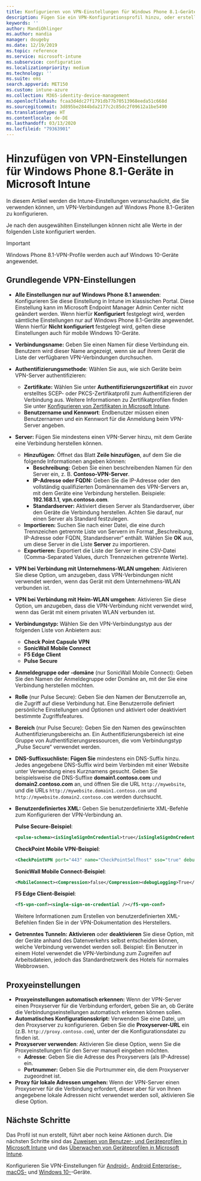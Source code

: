 ```yaml
---
title: Konfigurieren von VPN-Einstellungen für Windows Phone 8.1-Geräte in Microsoft Intune – Azure | Microsoft-Dokumentation
description: Fügen Sie ein VPN-Konfigurationsprofil hinzu, oder erstellen Sie ein solches Profil mithilfe der VPN-Konfigurationseinstellungen (Virtual Private Network), einschließlich der Verbindungsdetails und der Proxyeinstellungen, die die IP- oder FQDN-Adresse und den TCP-Port enthalten müssen, in Microsoft Intune auf Geräten mit Windows Phone 8.1.
keywords: ''
author: MandiOhlinger
ms.author: mandia
manager: dougeby
ms.date: 12/19/2019
ms.topic: reference
ms.service: microsoft-intune
ms.subservice: configuration
ms.localizationpriority: medium
ms.technology: ''
ms.suite: ems
search.appverid: MET150
ms.custom: intune-azure
ms.collection: M365-identity-device-management
ms.openlocfilehash: fcaa3d4dc27f1791db77b70513968eeda51c668d
ms.sourcegitcommit: 3d895be2844bda2177c2c85dc2f09612a1be5490
ms.translationtype: HT
ms.contentlocale: de-DE
ms.lasthandoff: 03/13/2020
ms.locfileid: "79363901"
---
```

# <a name="add-vpn-settings-on-windows-phone-81-devices-in-microsoft-intune"></a>Hinzufügen von VPN-Einstellungen für Windows Phone 8.1-Geräte in Microsoft Intune



In diesem Artikel werden die Intune-Einstellungen veranschaulicht, die Sie verwenden können, um VPN-Verbindungen auf Windows Phone 8.1-Geräten zu konfigurieren. 

Je nach den ausgewählten Einstellungen können nicht alle Werte in der folgenden Liste konfiguriert werden.

>[!IMPORTANT]
>Windows Phone 8.1-VPN-Profile werden auch auf Windows 10-Geräte angewendet.

## <a name="base-vpn-settings"></a>Grundlegende VPN-Einstellungen

- **Alle Einstellungen nur auf Windows Phone 8.1 anwenden**: Konfigurieren Sie diese Einstellung in Intune im klassischen Portal. Diese Einstellung kann im Microsoft Endpoint Manager Admin Center nicht geändert werden. Wenn hierfür **Konfiguriert** festgelegt wird, werden sämtliche Einstellungen nur auf Windows Phone 8.1-Geräte angewendet. Wenn hierfür **Nicht konfiguriert** festgelegt wird, gelten diese Einstellungen auch für mobile Windows 10-Geräte.
- **Verbindungsname:** Geben Sie einen Namen für diese Verbindung ein. Benutzern wird dieser Name angezeigt, wenn sie auf ihrem Gerät die Liste der verfügbaren VPN-Verbindungen durchsuchen.
- **Authentifizierungsmethode**: Wählen Sie aus, wie sich Geräte beim VPN-Server authentifizieren:
  - **Zertifikate:** Wählen Sie unter **Authentifizierungszertifikat** ein zuvor erstelltes SCEP- oder PKCS-Zertifikatprofil zum Authentifizieren der Verbindung aus. Weitere Informationen zu Zertifikatprofilen finden Sie unter [Konfigurieren von Zertifikaten in Microsoft Intune](../protect/certificates-configure.md).
  - **Benutzername und Kennwort**: Endbenutzer müssen einen Benutzernamen und ein Kennwort für die Anmeldung beim VPN-Server angeben.
- **Server:** Fügen Sie mindestens einen VPN-Server hinzu, mit dem Geräte eine Verbindung herstellen können.
  - **Hinzufügen**: Öffnet das Blatt **Zeile hinzufügen**, auf dem Sie die folgende Informationen angeben können:
    - **Beschreibung:** Geben Sie einen beschreibenden Namen für den Server ein, z. B. **Contoso-VPN-Server**.
    - **IP-Adresse oder FQDN:** Geben Sie die IP-Adresse oder den vollständig qualifizierten Domänennamen des VPN-Servers an, mit dem Geräte eine Verbindung herstellen. Beispiele: **192.168.1.1**, **vpn.contoso.com**.
    - **Standardserver:** Aktiviert diesen Server als Standardserver, über den Geräte die Verbindung herstellen. Achten Sie darauf, nur einen Server als Standard festzulegen.
  - **Importieren:** Suchen Sie nach einer Datei, die eine durch Trennzeichen getrennte Liste von Servern im Format „Beschreibung, IP-Adresse oder FQDN, Standardserver“ enthält. Wählen Sie **OK** aus, um diese Server in die Liste **Server** zu importieren.
  - **Exportieren:** Exportiert die Liste der Server in eine CSV-Datei (Comma-Separated Values, durch Trennzeichen getrennte Werte).

- **VPN bei Verbindung mit Unternehmens-WLAN umgehen**: Aktivieren Sie diese Option, um anzugeben, dass VPN-Verbindungen nicht verwendet werden, wenn das Gerät mit dem Unternehmens-WLAN verbunden ist.
- **VPN bei Verbindung mit Heim-WLAN umgehen**: Aktivieren Sie diese Option, um anzugeben, dass die VPN-Verbindung nicht verwendet wird, wenn das Gerät mit einem privaten WLAN verbunden ist.

- **Verbindungstyp:** Wählen Sie den VPN-Verbindungstyp aus der folgenden Liste von Anbietern aus:
  - **Check Point Capsule VPN**
  - **SonicWall Mobile Connect**
  - **F5 Edge Client**
  - **Pulse Secure**

- **Anmeldegruppe oder -domäne** (nur SonicWall Mobile Connect): Geben Sie den Namen der Anmeldegruppe oder Domäne an, mit der Sie eine Verbindung herstellen möchten.
- **Rolle** (nur Pulse Secure): Geben Sie den Namen der Benutzerrolle an, die Zugriff auf diese Verbindung hat. Eine Benutzerrolle definiert persönliche Einstellungen und Optionen und aktiviert oder deaktiviert bestimmte Zugriffsfeatures.
- **Bereich** (nur Pulse Secure): Geben Sie den Namen des gewünschten Authentifizierungsbereichs an. Ein Authentifizierungsbereich ist eine Gruppe von Authentifizierungsressourcen, die vom Verbindungstyp „Pulse Secure“ verwendet werden.

- **DNS-Suffixsuchliste:** **Fügen Sie** mindestens ein DNS-Suffix hinzu. Jedes angegebene DNS-Suffix wird beim Verbinden mit einer Website unter Verwendung eines Kurznamens gesucht. Geben Sie beispielsweise die DNS-Suffixe **domain1.contoso.com** und **domain2.contoso.com** an, und öffnen Sie die URL `http://mywebsite`, und die URLs `http://mywebsite.domain1.contoso.com` und `http://mywebsite.domain2.contoso.com` werden durchsucht.

- **Benutzerdefiniertes XML:** Geben Sie benutzerdefinierte XML-Befehle zum Konfigurieren der VPN-Verbindung an.

  **Pulse Secure-Beispiel**:

  ```xml
  <pulse-schema><isSingleSignOnCredential>true</isSingleSignOnCredential></pulse-schema>
  ```

  **CheckPoint Mobile VPN-Beispiel**:

  ```xml
  <CheckPointVPN port="443" name="CheckPointSelfhost" sso="true" debug="3" />
  ```

  **SonicWall Mobile Connect-Beispiel**:

  ```xml
  <MobileConnect><Compression>false</Compression><debugLogging>True</debugLogging><packetCapture>False</packetCapture></MobileConnect>
  ```

  **F5 Edge Client-Beispiel**:

  ```xml
  <f5-vpn-conf><single-sign-on-credential /></f5-vpn-conf>
  ```

  Weitere Informationen zum Erstellen von benutzerdefinierten XML-Befehlen finden Sie in der VPN-Dokumentation des Herstellers.

- **Getrenntes Tunneln:** **Aktivieren** oder **deaktivieren** Sie diese Option, mit der Geräte anhand des Datenverkehrs selbst entscheiden können, welche Verbindung verwendet werden soll. Beispiel: Ein Benutzer in einem Hotel verwendet die VPN-Verbindung zum Zugreifen auf Arbeitsdateien, jedoch das Standardnetzwerk des Hotels für normales Webbrowsen.

## <a name="proxy-settings"></a>Proxyeinstellungen

- **Proxyeinstellungen automatisch erkennen:** Wenn der VPN-Server einen Proxyserver für die Verbindung erfordert, geben Sie an, ob Geräte die Verbindungseinstellungen automatisch erkennen können sollen.
- **Automatisches Konfigurationsskript:** Verwenden Sie eine Datei, um den Proxyserver zu konfigurieren. Geben Sie die **Proxyserver-URL** ein (z.B. `http://proxy.contoso.com`), unter der die Konfigurationsdatei zu finden ist.
- **Proxyserver verwenden**: Aktivieren Sie diese Option, wenn Sie die Proxyeinstellungen für den Server manuell eingeben möchten.
  - **Adresse**: Geben Sie die Adresse des Proxyservers (als IP-Adresse) ein.
  - **Portnummer:** Geben Sie die Portnummer ein, die dem Proxyserver zugeordnet ist.
- **Proxy für lokale Adressen umgehen:** Wenn der VPN-Server einen Proxyserver für die Verbindung erfordert, dieser aber für von Ihnen angegebene lokale Adressen nicht verwendet werden soll, aktivieren Sie diese Option.

## <a name="next-steps"></a>Nächste Schritte

Das Profil ist nun erstellt, führt aber noch keine Aktionen durch. Die nächsten Schritte sind das [Zuweisen von Benutzer- und Geräteprofilen in Microsoft Intune](device-profile-assign.md) und das [Überwachen von Geräteprofilen in Microsoft Intune](device-profile-monitor.md).

Konfigurieren Sie VPN-Einstellungen für [Android-](vpn-settings-android.md), [Android Enterprise-](vpn-settings-android-enterprise.md), [macOS-](vpn-settings-macos.md) und [Windows 10-](vpn-settings-windows-10.md)-Geräte.
